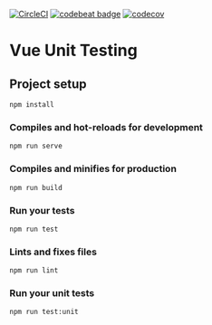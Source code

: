 [![CircleCI](https://circleci.com/gh/manico/vue-unit-test/tree/master.svg?style=shield)](https://circleci.com/gh/manico/vue-unit-test/tree/master)
[![codebeat badge](https://codebeat.co/badges/690f689b-87eb-42f4-a656-cc3400ac3c0d)](https://codebeat.co/projects/github-com-manico-vue-unit-test-master)
[![codecov](https://codecov.io/gh/manico/vue-unit-test/branch/master/graph/badge.svg)](https://codecov.io/gh/manico/vue-unit-test)

# Vue Unit Testing

## Project setup
```
npm install
```

### Compiles and hot-reloads for development
```
npm run serve
```

### Compiles and minifies for production
```
npm run build
```

### Run your tests
```
npm run test
```

### Lints and fixes files
```
npm run lint
```

### Run your unit tests
```
npm run test:unit
```
